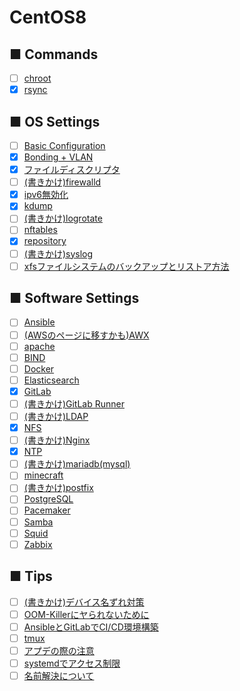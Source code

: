 # CentOS8
## ■ Commands
- [ ] [chroot](https://github.com/thetaru/memorandum/edit/master/OS/Linux/CentOS8/chroot)
- [x] [rsync](https://github.com/thetaru/memorandum/edit/master/OS/Linux/CentOS8/rsync)
## ■ OS Settings
- [ ] [Basic Configuration](https://github.com/thetaru/memorandum/edit/master/OS/Linux/CentOS8/settings)
- [x] [Bonding + VLAN](https://github.com/thetaru/memorandum/edit/master/OS/Linux/CentOS8/Bonding_VLAN)
- [x] [ファイルディスクリプタ](https://github.com/thetaru/memorandum/edit/master/OS/Linux/CentOS8/filedescriptor)
- [ ] [(書きかけ)firewalld](https://github.com/thetaru/memorandum/edit/master/OS/Linux/CentOS8/firewalld)
- [x] [ipv6無効化](https://github.com/thetaru/memorandum/edit/master/OS/Linux/CentOS8/Ipv6無効化)
- [x] [kdump](https://github.com/thetaru/memorandum/edit/master/OS/Linux/CentOS8/kdump)
- [ ] [(書きかけ)logrotate](https://github.com/thetaru/memorandum/edit/master/OS/Linux/CentOS8/Logrotate)
- [ ] [nftables](https://github.com/thetaru/memorandum/edit/master/OS/Linux/CentOS8/nftables)
- [x] [repository](https://github.com/thetaru/memorandum/edit/master/OS/Linux/CentOS8/repository)
- [ ] [(書きかけ)syslog](https://github.com/thetaru/memorandum/edit/master/OS/Linux/CentOS8/syslog)
- [ ] [xfsファイルシステムのバックアップとリストア方法](https://github.com/thetaru/memorandum/edit/master/OS/Linux/CentOS8/xfs_backup)
## ■ Software Settings
- [ ] [Ansible](https://github.com/thetaru/memorandum/edit/master/OS/Linux/CentOS8/Ansible)
- [ ] [(AWSのページに移すかも)AWX](https://github.com/thetaru/memorandum/edit/master/OS/Linux/CentOS8/awx)
- [ ] [apache](https://github.com/thetaru/memorandum/edit/master/OS/Linux/CentOS8/apache)
- [ ] [BIND](https://github.com/thetaru/memorandum/edit/master/OS/Linux/CentOS8/BIND)
- [ ] [Docker](https://github.com/thetaru/memorandum/edit/master/OS/Linux/CentOS8/Docker)
- [ ] [Elasticsearch](https://github.com/thetaru/memorandum/edit/master/OS/Linux/CentOS8/Elasticsearch)
- [x] [GitLab](https://github.com/thetaru/memorandum/edit/master/OS/Linux/CentOS8/GitLab)
- [ ] [(書きかけ)GitLab Runner](https://github.com/thetaru/memorandum/edit/master/OS/Linux/CentOS8/GitLab_Runner)
- [ ] [(書きかけ)LDAP](https://github.com/thetaru/memorandum/edit/master/OS/Linux/CentOS8/LDAP)
- [x] [NFS](https://github.com/thetaru/memorandum/edit/master/OS/Linux/CentOS8/nfs)
- [ ] [(書きかけ)Nginx](https://github.com/thetaru/memorandum/edit/master/OS/Linux/CentOS8/Nginx)
- [x] [NTP](https://github.com/thetaru/memorandum/edit/master/OS/Linux/CentOS8/chrony)
- [ ] [(書きかけ)mariadb(mysql)](https://github.com/thetaru/memorandum/edit/master/OS/Linux/CentOS8/mariadb)
- [ ] [minecraft](https://github.com/thetaru/memorandum/edit/master/OS/Linux/CentOS8/minecraft)
- [ ] [(書きかけ)postfix](https://github.com/thetaru/memorandum/edit/master/OS/Linux/CentOS8/postfix)
- [ ] [PostgreSQL](https://github.com/thetaru/memorandum/edit/master/OS/Linux/CentOS8/PostgreSQL)
- [ ] [Pacemaker](https://github.com/thetaru/memorandum/edit/master/OS/Linux/CentOS8/Pacemaker)
- [ ] [Samba](https://github.com/thetaru/memorandum/edit/master/OS/Linux/CentOS8/Samba)
- [ ] [Squid](https://github.com/thetaru/memorandum/edit/master/OS/Linux/CentOS8/Squid)
- [ ] [Zabbix](https://github.com/thetaru/memorandum/edit/master/OS/Linux/CentOS8/Zabbix)
## ■ Tips
- [ ] [(書きかけ)デバイス名ずれ対策](https://github.com/thetaru/memorandum/edit/master/OS/Linux/CentOS8/device_align)
- [ ] [OOM-Killerにヤられないために](https://github.com/thetaru/memorandum/edit/master/OS/Linux/CentOS8/oom_killer)
- [ ] [AnsibleとGitLabでCI/CD環境構築](https://github.com/thetaru/memorandum/edit/master/OS/Linux/CentOS8/Ansible+GitLab)
- [ ] [tmux](https://github.com/thetaru/memorandum/edit/master/OS/Linux/CentOS8/tmux)
- [ ] [アプデの際の注意](https://github.com/thetaru/memorandum/edit/master/OS/Linux/CentOS8/update_note)
- [ ] [systemdでアクセス制限](https://github.com/thetaru/memorandum/edit/master/OS/Linux/CentOS8/systemd_access_restrict)
- [ ] [名前解決について](https://github.com/thetaru/memorandum/edit/master/OS/Linux/CentOS8/about_name_resolution)
